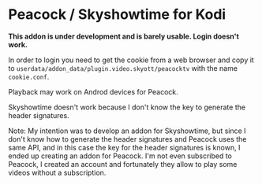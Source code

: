 # Peacock / Skyshowtime for Kodi

**This addon is under development and is barely usable. Login doesn't work.**

In order to login you need to get the cookie from a web browser and copy it to `userdata/addon_data/plugin.video.skyott/peacocktv` with the name `cookie.conf`.

Playback may work on Androd devices for Peacock.

Skyshowtime doesn't work because I don't know the key to generate the header signatures.

Note:
 My intention was to develop an addon for Skyshowtime, but since I don't know how to generate the header signatures and Peacock uses the same API, and in this case the key for the header signatures is known, I ended up creating an addon for Peacock. I'm not even subscribed to Peacock, I created an account and fortunately they allow to play some videos without a subscription.

